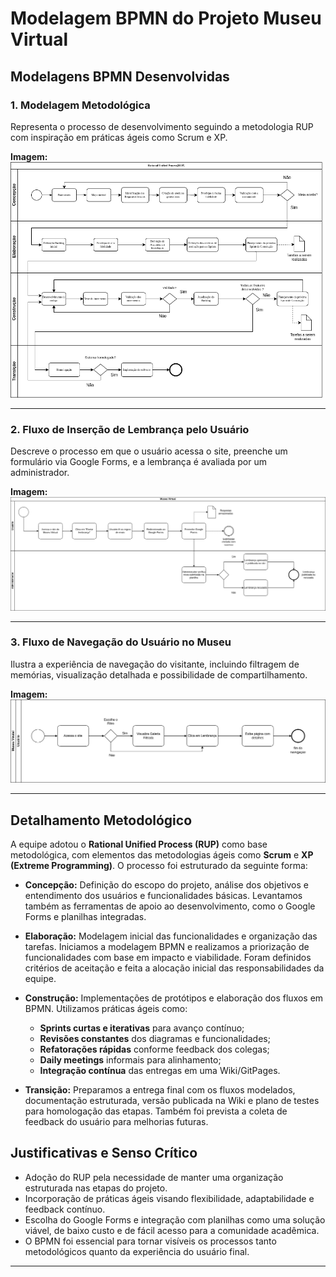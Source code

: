 # Modelagem BPMN do Projeto Museu Virtual

## Modelagens BPMN Desenvolvidas

### 1. Modelagem Metodológica
Representa o processo de desenvolvimento seguindo a metodologia RUP com inspiração em práticas ágeis como Scrum e XP.

**Imagem:**  
![Metodologia - BPMN](BPMN_Metodologia.drawio.png)

---

### 2. Fluxo de Inserção de Lembrança pelo Usuário
Descreve o processo em que o usuário acessa o site, preenche um formulário via Google Forms, e a lembrança é avaliada por um administrador.

**Imagem:**  
![Inserção de Lembrança - BPMN](FluxoPostagem.drawio.png)

---

### 3. Fluxo de Navegação do Usuário no Museu
Ilustra a experiência de navegação do visitante, incluindo filtragem de memórias, visualização detalhada e possibilidade de compartilhamento.

**Imagem:**  
![Navegação no Museu - BPMN](BPMNUSER.drawio.png)

---

## Detalhamento Metodológico
A equipe adotou o **Rational Unified Process (RUP)** como base metodológica, com elementos das metodologias ágeis como **Scrum** e **XP (Extreme Programming)**. O processo foi estruturado da seguinte forma:

- **Concepção:** Definição do escopo do projeto, análise dos objetivos e entendimento dos usuários e funcionalidades básicas. Levantamos também as ferramentas de apoio ao desenvolvimento, como o Google Forms e planilhas integradas.

- **Elaboração:** Modelagem inicial das funcionalidades e organização das tarefas. Iniciamos a modelagem BPMN e realizamos a priorização de funcionalidades com base em impacto e viabilidade. Foram definidos critérios de aceitação e feita a alocação inicial das responsabilidades da equipe.

- **Construção:** Implementações de protótipos e elaboração dos fluxos em BPMN. Utilizamos práticas ágeis como:
  - **Sprints curtas e iterativas** para avanço contínuo;
  - **Revisões constantes** dos diagramas e funcionalidades;
  - **Refatorações rápidas** conforme feedback dos colegas;
  - **Daily meetings** informais para alinhamento;
  - **Integração contínua** das entregas em uma Wiki/GitPages.

- **Transição:** Preparamos a entrega final com os fluxos modelados, documentação estruturada, versão publicada na Wiki e plano de testes para homologação das etapas. Também foi prevista a coleta de feedback do usuário para melhorias futuras.

## Justificativas e Senso Crítico
- Adoção do RUP pela necessidade de manter uma organização estruturada nas etapas do projeto.
- Incorporação de práticas ágeis visando flexibilidade, adaptabilidade e feedback contínuo.
- Escolha do Google Forms e integração com planilhas como uma solução viável, de baixo custo e de fácil acesso para a comunidade acadêmica.
- O BPMN foi essencial para tornar visíveis os processos tanto metodológicos quanto da experiência do usuário final.

---

